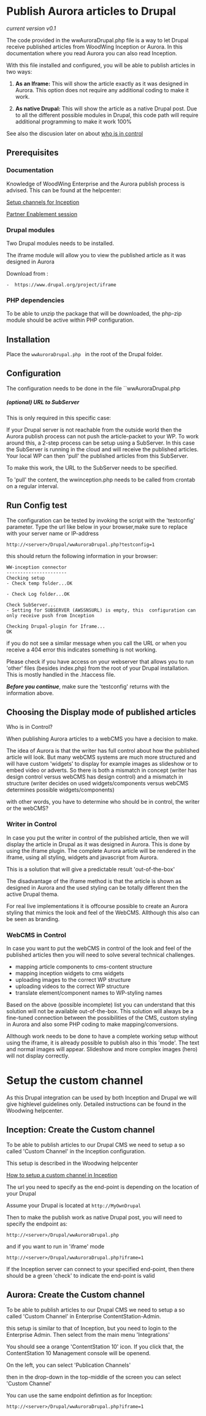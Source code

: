 # Publish Aurora articles to Drupal
*current version v0.1*

The code provided in the wwAuroraDrupal.php file is a way to let Drupal receive published articles from WoodWing Inception or Aurora. 
In this documentation where you read Aurora you can also read Inception.

With this file installed and configured, you will be able to publish articles in two ways:

1) **As an Iframe:** This will show the article exactly as it was designed in Aurora. This option does not require any additional coding to make it work.

2) **As native Drupal:** This will show the article as a native Drupal post. Due to all the different possible modules in Drupal, this code path will require additional programming to make it work 100%

See also the discusion later on about  [who is in control](#choosing-the-display-mode-of-published-articles)


## Prerequisites

### Documentation
Knowledge of WoodWing Enterprise and the Aurora publish process is advised.
This can be found at the helpcenter: 

[Setup channels for Inception](https://helpcenter.woodwing.com/hc/en-us/articles/205571815-Setting-up-a-custom-Publish-Channel-in-Inception)

[Partner Enablement session](https://helpcenter.woodwing.com/hc/en-us/articles/115005474886-2017-11-09-Enterprise-Aurora-Publish-Channels)


### Drupal modules

Two Drupal modules needs to be installed.

The iframe module will allow you to view the published article as it was designed in Aurora


Download from :

``-  https://www.drupal.org/project/iframe``


### PHP dependencies
To be able to unzip the package that will be downloaded, the php-zip module should be active within PHP configuration. 

## Installation 
Place the ``wwAuroraDrupal.php `` in the root of the Drupal folder.



## Configuration
The configuration needs to be done in the file ``wwAuroraDrupal.php 

##### (optional) URL to SubServer
This is only required in this specific case:

If your Drupal server is not reachable from the outside world then the Aurora publish process can not push the article-packet to your WP.
To work around this, a 2-step process can be setup using a SubServer.
In this case the SubServer is running in the cloud and will receive the published articles. 
Your local WP can then 'pull' the published articles from this SubServer.

To make this work, the URL to the SubServer needs to be specified.

To 'pull' the content, the wwinception.php needs to be called from crontab on a regular interval.

## Run Config test
The configuration can be tested by invoking the script with the 'testconfig' parameter. Type the url like below in your browser,make sure to replace <server> with your server name or IP-address

``http://<server>/Drupal/wwAuroraDrupal.php?testconfig=1``

this should return the following information in your browser:

   

    WW-inception connector
	----------------------
	Checking setup
	- Check temp folder...OK

	- Check Log folder...OK

	Check SubServer...
	- Setting for SUBSERVER (AWSSNSURL) is empty, this 	configuration can only receive push from Inception

	Checking Drupal-plugin for Iframe...
	OK



if you do not see a similar message when you call the URL or when you receive a 404 error this indicates something is not working.

Please check if you have access on your webserver that allows you to run 'other' files (besides index.php) from the root of your Drupal installation. This is mostly handled in the .htaccess file.

***Before you continue***, make sure the 'testconfig' returns with the information above.



## Choosing the Display mode of published articles
Who is in Control? 

When publishing Aurora articles to a webCMS you have a decision to make.

The idea of Aurora is that the writer has full control about how the published article will look. But many webCMS systems are much more structured and will have custom 'widgets' to display for example images as slideshow or to embed video or adverts. So there is both a mismatch in concept (writer has design control versus webCMS has design control) and a mismatch in structure (writer decides on used widgets/components versus webCMS determines possible widgets/components)

with other words, you have to determine who should be in control, the writer or the webCMS?

### Writer in Control

In case you put the writer in control of the published article, then we will display the article in Drupal as it was designed in Aurora. This is done by using the iframe plugin. The complete Aurora article will be rendered in the iframe, using all styling, widgets and javascript from Aurora.

This is a solution that will give a predictable result 'out-of-the-box'

The disadvantage of the iframe method is that the article is shown as designed in Aurora and the used styling can be totally different then the active Drupal thema.

For real live implementations it is offcourse possible to create an Aurora styling that mimics the look and feel of the WebCMS. Allthough this also can be seen as branding.

### WebCMS in Control
In case you want to put the webCMS in control of the look and feel of the published articles then you will need to solve several technical challenges.

- mapping article components to cms-content structure
- mapping inception widgets to cms widgets
- uploading images to the correct WP structure
- uploading videos to the correct WP structure
- translate element/component names to WP-styling names

Based on the above (possible incomplete) list you can understand that this solution will not be available out-of-the-box. This solution will always be a fine-tuned connection between the possibilities of the CMS, custom styling in Aurora and also some PHP coding to make mapping/conversions.

Allthough work needs to be done to have a complete working setup without using the iframe, it is already possible to publish also in this 'mode'. The text and normal images will appear. Slideshow and more complex images (hero) will not display correctly. 


# Setup the custom channel

As this Drupal integration can be used by both Inception and Drupal we will give highlevel guidelines only. Detailed instructions can be found in the Woodwing 	helpcenter.


## Inception: Create the Custom channel
To be able to publish articles to our Drupal CMS we need to setup a so called 'Custom Channel' in the Inception configuration.

This setup is described in the Woodwing helpcenter

[How to setup a custom channel in Inception](https://helpcenter.woodwing.com/hc/en-us/articles/205571815-Setting-up-a-custom-Publish-Channel-in-Inception)

The url you need to specify as the end-point is depending on the location of your Drupal

Assume your Drupal is located at ``http://MyOwnDrupal``

Then to make the publish work as native Drupal post, you will need to specify the endpoint as:

``http://<server>/Drupal/wwAuroraDrupal.php``

and if you want to run in 'iframe' mode

``http://<server>/Drupal/wwAuroraDrupal.php?iframe=1``

If the Inception server can connect to your specified end-point, then there should be a green 'check' to indicate the end-point is valid
 

## Aurora: Create the Custom channel
To be able to publish articles to our Drupal CMS we need to setup a so called 'Custom Channel' in Enterprise ContentStation-Admin.

this setup is similar to that of Inception, but you need to login to the Enterprise Admin. Then select from the main menu 'Integrations'

You should see a orange 'ContentStation 10' icon. If you click that, the ContentStation 10 Management console will be openend.

On the left, you can select 'Publication Channels'

then in the drop-down in the top-middle of the screen you can select 'Custom Channel'

You can use the same endpoint defintion as for Inception:

``http://<server>/Drupal/wwAuroraDrupal.php?iframe=1``




